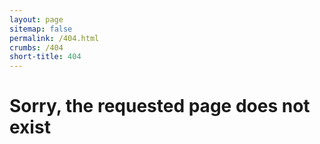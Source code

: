 ```yaml
---
layout: page
sitemap: false
permalink: /404.html
crumbs: /404
short-title: 404
---
```


<div class="title-page">
  <h1><span class="title boxed">Sorry, the requested page does not exist</span></h1>
</div>
